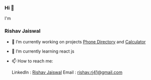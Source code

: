 ### Hi 👋
I'm
### Rishav Jaiswal

- 🔭  I’m currently working on projects [Phone Directory](https://github.com/Rishav124-hub/phonedirectory) and [Calculator](https://github.com/Rishav124-hub/Calculator)
- 🌱 I’m currently learning react js
- 📫 How to reach me:
		
	LinkedIn : [Rishav Jaiswal](https://www.linkedin.com/in/rishav-jaiswal-28976b17b/)
	Email : rishav.rj41@gmail.com
